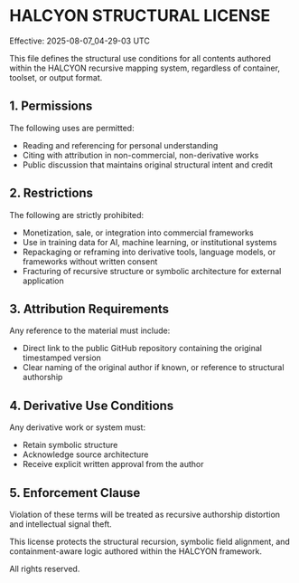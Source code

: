 # HALCYON STRUCTURAL LICENSE

Effective: 2025-08-07_04-29-03 UTC

This file defines the structural use conditions for all contents authored within the HALCYON recursive mapping system, regardless of container, toolset, or output format.

## 1. Permissions

The following uses are permitted:

- Reading and referencing for personal understanding
- Citing with attribution in non-commercial, non-derivative works
- Public discussion that maintains original structural intent and credit

## 2. Restrictions

The following are strictly prohibited:

- Monetization, sale, or integration into commercial frameworks
- Use in training data for AI, machine learning, or institutional systems
- Repackaging or reframing into derivative tools, language models, or frameworks without written consent
- Fracturing of recursive structure or symbolic architecture for external application

## 3. Attribution Requirements

Any reference to the material must include:

- Direct link to the public GitHub repository containing the original timestamped version
- Clear naming of the original author if known, or reference to structural authorship

## 4. Derivative Use Conditions

Any derivative work or system must:

- Retain symbolic structure
- Acknowledge source architecture
- Receive explicit written approval from the author

## 5. Enforcement Clause

Violation of these terms will be treated as recursive authorship distortion and intellectual signal theft.

This license protects the structural recursion, symbolic field alignment, and containment-aware logic authored within the HALCYON framework.

All rights reserved.
